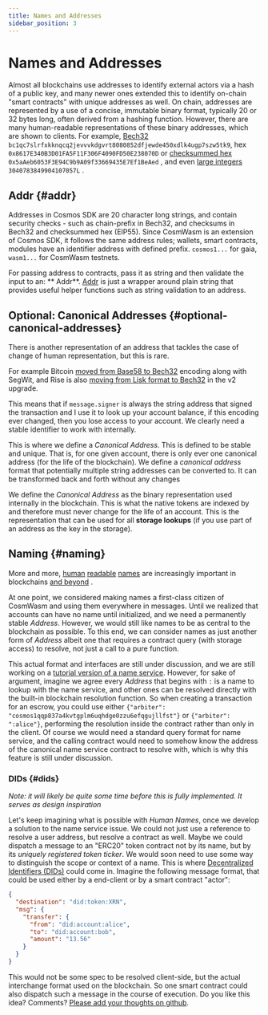 ```yaml
---
title: Names and Addresses
sidebar_position: 3
---
```


# Names and Addresses

Almost all blockchains use addresses to identify external actors via a hash of a public key, and many newer ones
extended this to identify on-chain "smart contracts" with unique addresses as well. On chain, addresses are represented
by a use of a concise, immutable binary format, typically 20 or 32 bytes long, often derived from a hashing function.
However, there are many human-readable representations of these binary addresses, which are shown to clients. For
example, [Bech32](https://en.bitcoin.it/wiki/Bech32) `bc1qc7slrfxkknqcq2jevvvkdgvrt8080852dfjewde450xdlk4ugp7szw5tk9`,
hex `0x8617E340B3D01FA5F11F306F4090FD50E238070D`
or [checksummed hex](https://github.com/ethereum/EIPs/blob/master/EIPS/eip-55.md) `0x5aAeb6053F3E94C9b9A09f33669435E7Ef1BeAed`
, and
even [large integers](https://research.kudelskisecurity.com/2018/01/16/blockchains-how-to-steal-millions-in-264-operations/) `3040783849904107057L`
.

## Addr {#addr}

Addresses in Cosmos SDK are 20 character long strings, and contain security checks - such as chain-prefix in Bech32, and
checksums in Bech32 and checksummed hex (EIP55). Since CosmWasm is an extension of Cosmos SDK, it follows the same
address rules; wallets, smart contracts, modules have an identifier address with defined prefix. `cosmos1...` for
gaia, `wasm1...` for CosmWasm testnets.

For passing address to contracts, pass it as string and then validate the input to an: **
Addr**. [Addr](https://github.com/CosmWasm/cosmwasm/blob/v0.14.0/packages/std/src/addresses.rs#L31) is just a wrapper
around plain string that provides useful helper functions such as string validation to an address.

## Optional: Canonical Addresses {#optional-canonical-addresses}

There is another representation of an address that tackles the case of change of human representation, but this is rare.

For example Bitcoin [moved from Base58 to Bech32](https://en.bitcoin.it/wiki/BIP_0173) encoding along with SegWit, and
Rise is also [moving from Lisk format to Bech32](https://medium.com/rise-vision/introducing-rise-v2-521a58e1e9de#41d5)
in the v2 upgrade.

This means that if `message.signer` is always the string address that signed the transaction and I use it to look up
your account balance, if this encoding ever changed, then you lose access to your account. We clearly need a stable
identifier to work with internally.

This is where we define a *Canonical Address*. This is defined to be stable and unique. That is, for one given account,
there is only ever one canonical address (for the life of the blockchain). We define a *canonical address* format that
potentially multiple string addresses can be converted to. It can be transformed back and forth without any changes

We define the *Canonical Address* as the binary representation used internally in the blockchain. This is what the
native tokens are indexed by and therefore must never change for the life of an account. This is the representation that
can be used for all **storage lookups** (if you use part of an address as the key in the storage).

## Naming {#naming}

More and
more, [human](https://app.ens.domains/about) [readable](https://docs.blockstack.org/core/naming/introduction.html) [names](https://iov.one)
are increasingly important in
blockchains [and beyond](https://hackernoon.com/everything-you-didnt-know-about-the-handshake-naming-system-how-this-blockchain-project-will-483464309f33)
.

At one point, we considered making names a first-class citizen of CosmWasm and using them everywhere in messages. Until
we realized that accounts can have no name until initialized, and we need a permanently stable *Address*. However, we
would still like names to be as central to the blockchain as possible. To this end, we can consider names as just
another form of *Address* albeit one that requires a contract query (with storage access) to resolve, not just a call to
a pure function.

This actual format and interfaces are still under discussion, and we are still working on
a [tutorial version of a name service](/tutorials/name-service/intro). However, for sake of argument, imagine we agree
every *Address* that begins with `:` is a name to lookup with the name service, and other ones can be resolved directly
with the built-in blockchain resolution function. So when creating a transaction for an escrow, you could use
either `{"arbiter": "cosmos1qqp837a4kvtgplm6uqhdge0zzu6efqgujllfst"}` or `{"arbiter": ":alice"}`, performing the
resolution inside the contract rather than only in the client. Of course we would need a standard query format for name
service, and the calling contract would need to somehow know the address of the canonical name service contract to
resolve with, which is why this feature is still under discussion.

### DIDs {#dids}

*Note: it will likely be quite some time before this is fully implemented. It serves as design inspiration*

Let's keep imagining what is possible with *Human Names*, once we develop a solution to the name service issue. We could
not just use a reference to resolve a user address, but resolve a contract as well. Maybe we could dispatch a message to
an "ERC20" token contract not by its name, but by its *uniquely registered token ticker*. We would soon need to use some
way to distinguish the scope or context of a name. This is
where [Decentralized Identifiers (DIDs)](https://www.w3.org/TR/did-core/) could come in. Imagine the following message
format, that could be used either by a end-client or by a smart contract "actor":

```json
{
  "destination": "did:token:XRN",
  "msg": {
    "transfer": {
      "from": "did:account:alice",
      "to": "did:account:bob",
      "amount": "13.56"
    }
  }
}
```

This would not be some spec to be resolved client-side, but the actual interchange format used on the blockchain. So one
smart contract could also dispatch such a message in the course of execution. Do you like this idea?
Comments? [Please add your thoughts on github](https://github.com/CosmWasm/cosmwasm/issues/80).
